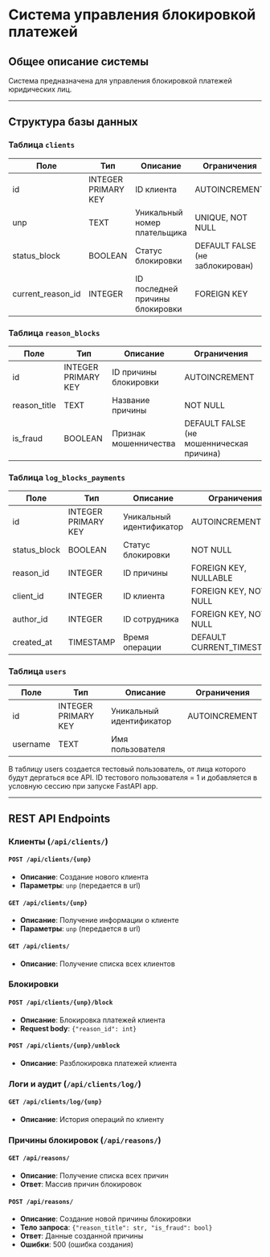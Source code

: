# Система управления блокировкой платежей

## Общее описание системы

Система предназначена для управления блокировкой платежей юридических лиц.

---

## Структура базы данных



### Таблица `clients`
| Поле              | Тип                 | Описание                        | Ограничения                     |
| ----------------- | ------------------- | ------------------------------- | ------------------------------- |
| id                | INTEGER PRIMARY KEY | ID клиента                      | AUTOINCREMENT                   |
| unp               | TEXT                | Уникальный номер плательщика    | UNIQUE, NOT NULL                |
| status_block      | BOOLEAN             | Статус блокировки               | DEFAULT FALSE (не заблокирован) |
| current_reason_id | INTEGER             | ID последней причины блокировки | FOREIGN KEY                     |



### Таблица `reason_blocks`
| Поле         | Тип                 | Описание              | Ограничения                              |
| ------------ | ------------------- | --------------------- | ---------------------------------------- |
| id           | INTEGER PRIMARY KEY | ID причины блокировки | AUTOINCREMENT                            |
| reason_title | TEXT                | Название причины      | NOT NULL                                 |
| is_fraud     | BOOLEAN             | Признак мошенничества | DEFAULT FALSE (не мошенническая причина) |



### Таблица `log_blocks_payments`
| Поле | Тип | Описание | Ограничения |
|------|-----|----------|-------------|
| id | INTEGER PRIMARY KEY | Уникальный идентификатор | AUTOINCREMENT |
| status_block | BOOLEAN | Статус блокировки | NOT NULL |
| reason_id | INTEGER | ID причины | FOREIGN KEY, NULLABLE |
| client_id | INTEGER | ID клиента | FOREIGN KEY, NOT NULL |
| author_id | INTEGER | ID сотрудника | FOREIGN KEY, NOT NULL |
| created_at | TIMESTAMP | Время операции | DEFAULT CURRENT_TIMESTAMP |



### Таблица `users`
| Поле | Тип | Описание | Ограничения |
|------|-----|----------|-------------|
| id | INTEGER PRIMARY KEY | Уникальный идентификатор | AUTOINCREMENT |
| username | TEXT | Имя пользователя | |


В таблицу users создается тестовый пользователь, от лица которого будут дергаться все API. 
ID тестового пользователя = 1 и добавляется в условную сессию при запуске FastAPI app.

---

## REST API Endpoints

### **Клиенты** (`/api/clients/`)

#### `POST /api/clients/{unp}`
- **Описание**: Создание нового клиента
- **Параметры**: `unp` (передается в url)

#### `GET /api/clients/{unp}`
- **Описание**: Получение информации о клиенте
- **Параметры**: `unp` (передается в url)

#### `GET /api/clients/`
- **Описание**: Получение списка всех клиентов

### **Блокировки**

#### `POST /api/clients/{unp}/block`
- **Описание**: Блокировка платежей клиента
- **Request body**: `{"reason_id": int}`

#### `POST /api/clients/{unp}/unblock`
- **Описание**: Разблокировка платежей клиента

### **Логи и аудит** (`/api/clients/log/`)

#### `GET /api/clients/log/{unp}`
- **Описание**: История операций по клиенту

###  **Причины блокировок** (`/api/reasons/`)

#### `GET /api/reasons/`
- **Описание**: Получение списка всех причин
- **Ответ**: Массив причин блокировок

#### `POST /api/reasons/`
- **Описание**: Создание новой причины блокировки
- **Тело запроса**: `{"reason_title": str, "is_fraud": bool}`
- **Ответ**: Данные созданной причины
- **Ошибки**: 500 (ошибка создания)
